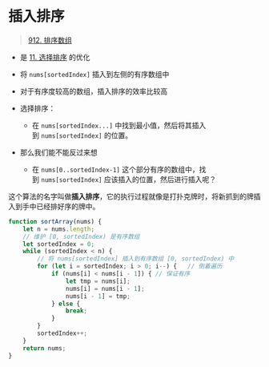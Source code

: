 
# 插入排序



>  [912. 排序数组](https://leetcode.cn/problems/sort-an-array/)


- 是 [11. 选择排序](/post/3rc955lcsz.html) 的优化
- 将 `nums[sortedIndex]` 插入到左侧的有序数组中
- 对于有序度较高的数组，插入排序的效率比较高


- 选择排序：
	- 在 `nums[sortedIndex...]` 中找到最小值，然后将其插入到 `nums[sortedIndex]` 的位置。
- 那么我们能不能反过来想
	- 在 `nums[0..sortedIndex-1]` 这个部分有序的数组中，找到 `nums[sortedIndex]` 应该插入的位置，然后进行插入呢？


这个算法的名字叫做**插入排序**，它的执行过程就像是打扑克牌时，将新抓到的牌插入到手中已经排好序的牌中。


```javascript hl:7,8,13
function sortArray(nums) {
    let n = nums.length;
    // 维护 [0, sortedIndex) 是有序数组
    let sortedIndex = 0;
    while (sortedIndex < n) {
        // 将 nums[sortedIndex] 插入到有序数组 [0, sortedIndex) 中
        for (let i = sortedIndex; i > 0; i--) {   // 倒着遍历
            if (nums[i] < nums[i - 1]) { // 保证有序
                let tmp = nums[i];
                nums[i] = nums[i - 1];
                nums[i - 1] = tmp;
            } else {
                break;
            }
        }
        sortedIndex++;
    }
    return nums;
}

```